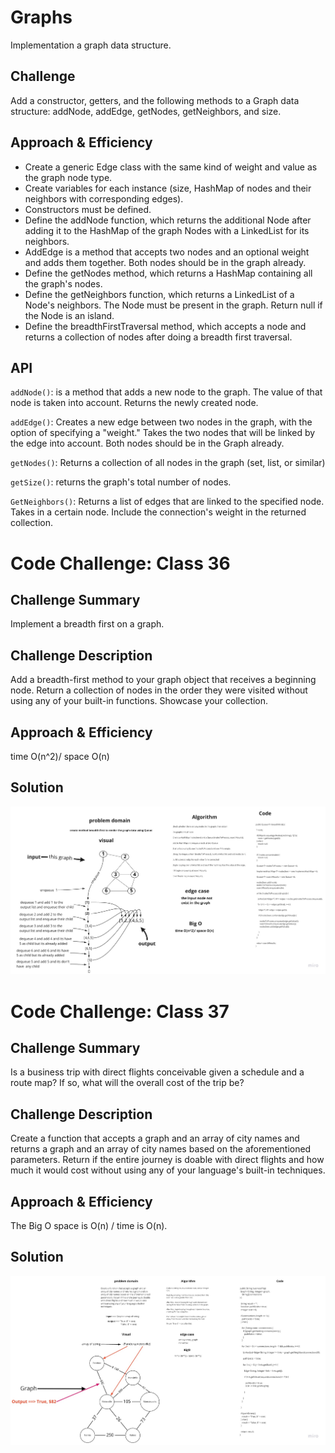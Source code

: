 # Graphs
<!-- Short summary or background information -->

Implementation a graph data structure.

## Challenge
<!-- Description of the challenge -->

Add a constructor, getters, and the following methods to a Graph data structure: addNode, addEdge, getNodes, getNeighbors, and size.

## Approach & Efficiency
<!-- What approach did you take? Why? What is the Big O space/time for this approach? -->

* Create a generic Edge class with the same kind of weight and value as the graph node type.
* Create variables for each instance (size, HashMap of nodes and their neighbors with corresponding edges).
* Constructors must be defined.
* Define the addNode function, which returns the additional Node after adding it to the HashMap of the graph Nodes with a LinkedList for its neighbors.
* AddEdge is a method that accepts two nodes and an optional weight and adds them together. Both nodes should be in the graph already.
* Define the getNodes method, which returns a HashMap containing all the graph's nodes.
* Define the getNeighbors function, which returns a LinkedList of a Node's neighbors. The Node must be present in the graph. Return null if the Node is an island.
* Define the breadthFirstTraversal method, which accepts a node and returns a collection of nodes after doing a breadth first traversal.


## API
<!-- Description of each method publicly available in your Graph -->

`addNode()`: is a method that adds a new node to the graph. The value of that node is taken 
into account. Returns the newly created node.

`addEdge()`: Creates a new edge between two nodes in the graph, with the option of specifying a 
"weight." Takes the two nodes that will be linked by the edge into account. Both nodes should be in the Graph already.

`getNodes()`: Returns a collection of all nodes in the graph (set, list, or similar)

`getSize()`: returns the graph's total number of nodes.

`GetNeighbors()`: Returns a list of edges that are linked to the specified node. Takes in a 
certain node. Include the connection's weight in the returned collection.


# Code Challenge: Class 36

## Challenge Summary

Implement a breadth first on a graph.

## Challenge Description

Add a breadth-first method to your graph object that receives a beginning node. Return a collection of nodes in the order they were visited without using any of your built-in functions. Showcase your collection.

## Approach & Efficiency

time O(n^2)/ space O(n)

## Solution

![](./challenge36.jpg)

# Code Challenge: Class 37

## Challenge Summary

Is a business trip with direct flights conceivable given a schedule and a route map? If so, what will the overall cost of the trip be?

## Challenge Description

Create a function that accepts a graph and an array of city names and returns a graph and an array of city names based on the aforementioned parameters. Return if the entire journey is doable with direct flights and how much it would cost without using any of your language's built-in techniques.

## Approach & Efficiency

The Big O space is O(n) / time is O(n).

## Solution

![](./challenge37.jpg)
